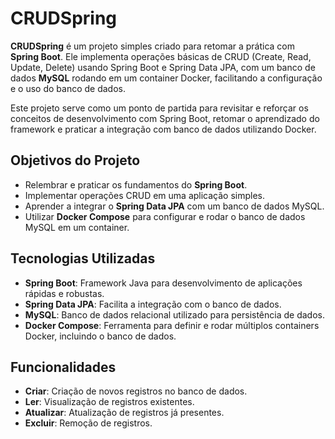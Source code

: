 # CRUDSpring

**CRUDSpring** é um projeto simples criado para retomar a prática com **Spring Boot**. Ele implementa operações básicas de CRUD (Create, Read, Update, Delete) usando Spring Boot e Spring Data JPA, com um banco de dados **MySQL** rodando em um container Docker, facilitando a configuração e o uso do banco de dados.

Este projeto serve como um ponto de partida para revisitar e reforçar os conceitos de desenvolvimento com Spring Boot, retomar o aprendizado do framework e praticar a integração com banco de dados utilizando Docker.

## Objetivos do Projeto

- Relembrar e praticar os fundamentos do **Spring Boot**.
- Implementar operações CRUD em uma aplicação simples.
- Aprender a integrar o **Spring Data JPA** com um banco de dados MySQL.
- Utilizar **Docker Compose** para configurar e rodar o banco de dados MySQL em um container.

## Tecnologias Utilizadas

- **Spring Boot**: Framework Java para desenvolvimento de aplicações rápidas e robustas.
- **Spring Data JPA**: Facilita a integração com o banco de dados.
- **MySQL**: Banco de dados relacional utilizado para persistência de dados.
- **Docker Compose**: Ferramenta para definir e rodar múltiplos containers Docker, incluindo o banco de dados.

## Funcionalidades

- **Criar**: Criação de novos registros no banco de dados.
- **Ler**: Visualização de registros existentes.
- **Atualizar**: Atualização de registros já presentes.
- **Excluir**: Remoção de registros.

